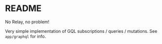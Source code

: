# README

No Relay, no problem!

Very simple implementation of GQL subscriptions / queries / mutations. See `app/graphql` for info.
